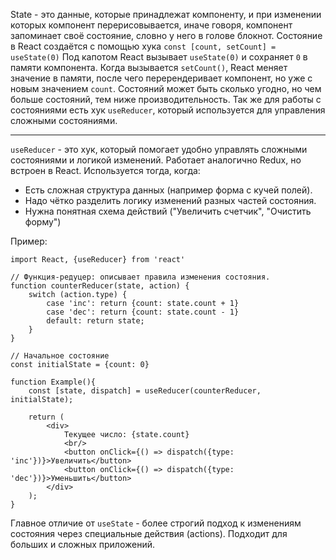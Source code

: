 State - это данные, которые принадлежат компоненту, и при изменении которых компонент перерисовывается, иначе говоря, компонент запоминает своё состояние, словно у него в голове блокнот.
Состояние в React создаётся с помощью хука `const [count, setCount] = useState(0)`
Под капотом React вызывает `useState(0)` и сохраняет `0` в памяти компонента.
Когда вызывается `setCount()`, React меняет значение в памяти, после чего перерендеривает компонент, но уже с новым значением `count`. 
Состояний может быть сколько угодно, но чем больше состояний, тем ниже производительность.
Так же для работы с состояниями есть хук `useReducer`, который используется для управления сложными состояниями.

---
`useReducer` - это хук, который помогает удобно управлять сложными состояниями и логикой изменений. Работает аналогично Redux, но встроен в React.
Используется тогда, когда: 
* Есть сложная структура данных (например форма с кучей полей).
* Надо чётко разделить логику изменений разных частей состояния.
* Нужна понятная схема действий ("Увеличить счетчик", "Очистить форму")

Пример: 
```TSX
import React, {useReducer} from 'react'

// Функция-редуцер: описывает правила изменения состояния.
function counterReducer(state, action) {
	switch (action.type) {
		case 'inc': return {count: state.count + 1}
		case 'dec': return {count: state.count - 1}
		default: return state;
	}
}

// Начальное состояние
const initialState = {count: 0}

function Example(){
	const [state, dispatch] = useReducer(counterReducer, initialState);
	
	return (
		<div>
			Текущее число: {state.count}
			<br/>
			<button onClick={() => dispatch({type: 'inc'})}>Увеличить</button>
			<button onClick={() => dispatch({type: 'dec'})}>Уменьшить</button>
		</div>
	);
}

```

Главное отличие от `useState` - более строгий подход к изменениям состояния через специальные действия (actions). Подходит для больших и сложных приложений.